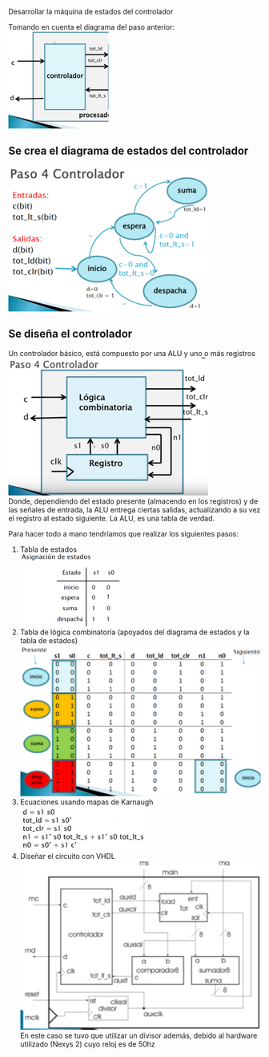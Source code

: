 Desarrollar la máquina de estados del controlador

Tomando en cuenta el diagrama del paso anterior:  
![images\6-1.png](../../../img/19eee844973940eba10230be0c478621.png)  
  

## Se crea el diagrama de estados del controlador

  
![images\6-2.png](../../../img/3057fa6c197449988b9921bbcd08f570.png)  
  

## Se diseña el controlador

  
Un controlador básico, está compuesto por una ALU y uno o más registros  
![images\6-3.png](../../../img/0b2fe79e3d214a1a8910bc8ad6ff1ab4.png)  
Donde, dependiendo del estado presente (almacendo en los registros) y de las señales de entrada, la ALU entrega ciertas salidas, actualizando a su vez el registro al estado siguiente. La ALU, es una tabla de verdad.  
  
Para hacer todo a mano tendríamos que realizar los siguientes pasos:  
1. Tabla de estados  
![images\6-4.png](../../../img/710755fb609243f3afc2b16b97c3d577.png)  
2. Tabla de lógica combinatoria (apoyados del diagrama de estados y la tabla de estados)  
![images\6-5.png](../../../img/f2f063bb93174b9babe4dbf1a486bc75.png)  
3. Ecuaciones usando mapas de Karnaugh  
![images\6-6.png](../../../img/5d09e6c3ca7140e4b8f6c0b8fccbb497.png)  
4. Diseñar el circuito con VHDL  
![images\6-7.png](../../../img/f870f20612e8486998ec51178eb6d8bf.png)  
En este caso se tuvo que utilizar un divisor además, debido al hardware utilizado (Nexys 2) cuyo reloj es de 50hz  